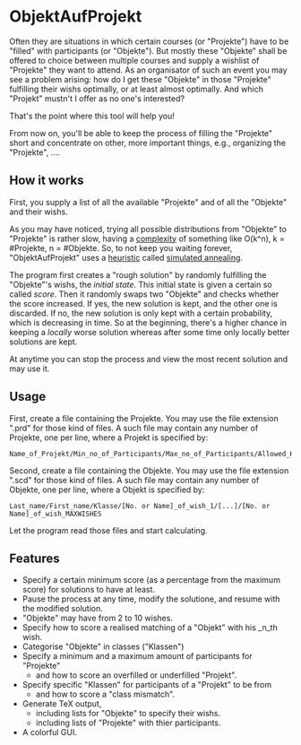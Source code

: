 ObjektAufProjekt
================
Often they are situations in which certain courses (or "Projekte") have to be "filled" with participants (or "Objekte"). 
But mostly these "Objekte" shall be offered to choice between multiple courses and supply a wishlist of "Projekte" they want to attend. As an organisator of such an event you may see a problem arising: how do I get these "Objekte" in those "Projekte" fulfilling their wishs optimally, or at least almost optimally. And which "Projekt" mustn't I offer as no one's interested?

That's the point where this tool will help you!

From now on, you'll be able to keep the process of filling the "Projekte" short and concentrate on other, more important things, e.g., organizing the "Projekte", ....

How it works
------------

First, you supply a list of all the available "Projekte" and of all the "Objekte" and their wishs. 

As you may have noticed, trying all possible distributions from "Objekte" to "Projekte" is rather slow, having a [complexity](http://en.wikipedia.org/wiki/Algorithmic_efficiency) of something like O(k^n), k = #Projekte, n = #Objekte.
So, to not keep you waiting forever, "ObjektAufProjekt" uses a [heuristic](http://en.wikipedia.org/wiki/Heuristic_algorithm) called [simulated annealing](http://en.wikipedia.org/wiki/Simulated_annealing).

The program first creates a "rough solution" by randomly fulfilling the "Objekte"'s wishs, the _initial state_. This initial state is given a certain so called _score_.
Then it randomly swaps two "Objekte" and checks whether the score increased. If yes, the new solution is kept, and the other one is discarded. If no, the new solution is only kept with a certain probability, which is decreasing in time. So at the beginning, there's a higher chance in keeping a _locally_ worse solution whereas after some time only locally better solutions are kept.

At anytime you can stop the process and view the most recent solution and may use it.

Usage
-----

First, create a file containing the Projekte. You may use the file extension ".prd" for those kind of files.
A such file may contain any number of Projekte, one per line, where a Projekt is specified by:
```
Name_of_Projekt/Min_no_of_Participants/Max_no_of_Participants/Allowed_Klassen/Participants_not_constant/Projekt_description
```

Second, create a file containing the Objekte. You may use the file extension ".scd" for those kind of files.
A such file may contain any number of Objekte, one per line, where a Objekt is specified by:
```
Last_name/First_name/Klasse/[No. or Name]_of_wish_1/[...]/[No. or Name]_of_wish_MAXWISHES
```

Let the program read those files and start calculating.

Features
--------
* Specify a certain minimum score (as a percentage from the maximum score) for solutions to have at least.
* Pause the process at any time, modify the solutione, and resume with the modified solution.
* "Objekte" may have from 2 to 10 wishes.
* Specify how to score a realised matching of a "Objekt" with his _n_th wish.
* Categorise "Objekte" in classes ("Klassen")
* Specify a minimum and a maximum amount of participants for "Projekte"
  * and how to score an overfilled or underfilled "Projekt".
* Specify specific "Klassen" for participants of a "Projekt" to be from
  * and how to score a "class mismatch".
* Generate TeX output,
  * including lists for "Objekte" to specify their wishs.
  * including lists of "Projekte" with thier participants.
* A colorful GUI.
